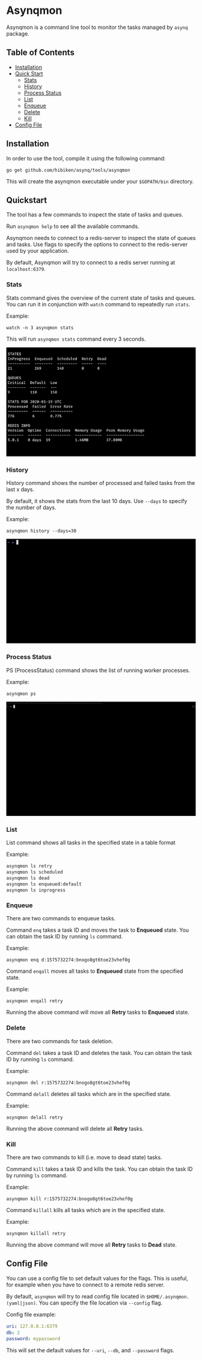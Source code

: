 # Asynqmon

Asynqmon is a command line tool to monitor the tasks managed by `asynq` package.

## Table of Contents

- [Installation](#installation)
- [Quick Start](#quick-start)
  - [Stats](#stats)
  - [History](#history)
  - [Process Status](#process-status)
  - [List](#list)
  - [Enqueue](#enqueue)
  - [Delete](#delete)
  - [Kill](#kill)
- [Config File](#config-file)

## Installation

In order to use the tool, compile it using the following command:

    go get github.com/hibiken/asynq/tools/asynqmon

This will create the asynqmon executable under your `$GOPATH/bin` directory.

## Quickstart

The tool has a few commands to inspect the state of tasks and queues.

Run `asynqmon help` to see all the available commands.

Asynqmon needs to connect to a redis-server to inspect the state of queues and tasks. Use flags to specify the options to connect to the redis-server used by your application.

By default, Asynqmon will try to connect to a redis server running at `localhost:6379`.

### Stats

Stats command gives the overview of the current state of tasks and queues. You can run it in conjunction with `watch` command to repeatedly run `stats`.

Example:

    watch -n 3 asynqmon stats

This will run `asynqmon stats` command every 3 seconds.

![Gif](/docs/assets/asynqmon_stats.gif)

### History

History command shows the number of processed and failed tasks from the last x days.

By default, it shows the stats from the last 10 days. Use `--days` to specify the number of days.

Example:

    asynqmon history --days=30

![Gif](/docs/assets/asynqmon_history.gif)

### Process Status

PS (ProcessStatus) command shows the list of running worker processes.

Example:

    asynqmon ps

![Gif](/docs/assets/asynqmon_ps.gif)

### List

List command shows all tasks in the specified state in a table format

Example:

    asynqmon ls retry
    asynqmon ls scheduled
    asynqmon ls dead
    asynqmon ls enqueued:default
    asynqmon ls inprogress

### Enqueue

There are two commands to enqueue tasks.

Command `enq` takes a task ID and moves the task to **Enqueued** state. You can obtain the task ID by running `ls` command.

Example:

    asynqmon enq d:1575732274:bnogo8gt6toe23vhef0g

Command `enqall` moves all tasks to **Enqueued** state from the specified state.

Example:

    asynqmon enqall retry

Running the above command will move all **Retry** tasks to **Enqueued** state.

### Delete

There are two commands for task deletion.

Command `del` takes a task ID and deletes the task. You can obtain the task ID by running `ls` command.

Example:

    asynqmon del r:1575732274:bnogo8gt6toe23vhef0g

Command `delall` deletes all tasks which are in the specified state.

Example:

    asynqmon delall retry

Running the above command will delete all **Retry** tasks.

### Kill

There are two commands to kill (i.e. move to dead state) tasks.

Command `kill` takes a task ID and kills the task. You can obtain the task ID by running `ls` command.

Example:

    asynqmon kill r:1575732274:bnogo8gt6toe23vhef0g

Command `killall` kills all tasks which are in the specified state.

Example:

    asynqmon killall retry

Running the above command will move all **Retry** tasks to **Dead** state.

## Config File

You can use a config file to set default values for the flags.
This is useful, for example when you have to connect to a remote redis server.

By default, `asynqmon` will try to read config file located in
`$HOME/.asynqmon.(yaml|json)`. You can specify the file location via `--config` flag.

Config file example:

```yaml
uri: 127.0.0.1:6379
db: 2
password: mypassword
```

This will set the default values for `--uri`, `--db`, and `--password` flags.
